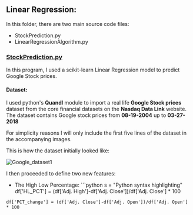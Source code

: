 ## Linear Regression: 

In this folder, there are two main source code files:
  * StockPrediction.py
  * LinearRegressionAlgorithm.py

### <ins>StockPrediction.py</ins>

In this program, I used a scikit-learn Linear Regression model to predict Google Stock prices. 

#### Dataset:
I used python's **Quandl** module to import a real life **Google Stock prices** dataset from the core financial datasets on the **Nasdaq Data Link** website. 
The dataset contains Google stock prices from **08-19-2004** up to **03-27-2018** 

For simplicity reasons I will only include the first five lines of the dataset in the accompanying images. 

This is how the dataset initially looked like: 

![Google_dataset1](https://github.com/MK720-dev/Machine-Learning-with-Python-Concepts-and-Applications/assets/78389944/9392e684-5444-4e05-aeac-01ca7e33dfbb)

I then proceeded to define two new features:
 - The High Low Percentage: ```python
s = "Python syntax highlighting"
df['HL_PCT'] = (df['Adj. High']-df['Adj. Close'])/df['Adj. Close'] * 100
```
df['PCT_change'] = (df['Adj. Close']-df['Adj. Open'])/df['Adj. Open'] * 100









